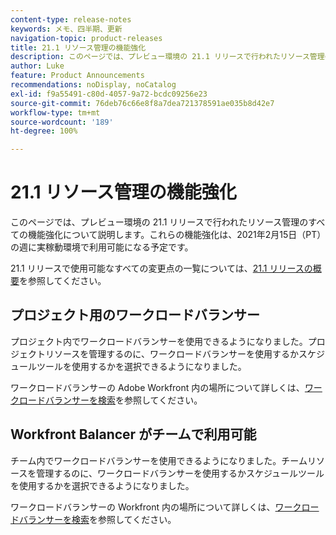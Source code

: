 ```yaml
---
content-type: release-notes
keywords: メモ、四半期、更新
navigation-topic: product-releases
title: 21.1 リソース管理の機能強化
description: このページでは、プレビュー環境の 21.1 リリースで行われたリソース管理のすべての機能強化について説明します。これらの機能強化は、2021年2月15日（PT）の週に実稼動環境で利用可能になる予定です。
author: Luke
feature: Product Announcements
recommendations: noDisplay, noCatalog
exl-id: f9a55491-c80d-4057-9a72-bcdc09256e23
source-git-commit: 76deb76c66e8f8a7dea721378591ae035b8d42e7
workflow-type: tm+mt
source-wordcount: '189'
ht-degree: 100%

---
```


# 21.1 リソース管理の機能強化

このページでは、プレビュー環境の 21.1 リリースで行われたリソース管理のすべての機能強化について説明します。これらの機能強化は、2021年2月15日（PT）の週に実稼動環境で利用可能になる予定です。

21.1 リリースで使用可能なすべての変更点の一覧については、[21.1 リリースの概要](../../../product-announcements/product-releases/21.1-release-activity/21-1-release-overview.md)を参照してください。

## プロジェクト用のワークロードバランサー

プロジェクト内でワークロードバランサーを使用できるようになりました。プロジェクトリソースを管理するのに、ワークロードバランサーを使用するかスケジュールツールを使用するかを選択できるようになりました。

ワークロードバランサーの Adobe Workfront 内の場所について詳しくは、[ワークロードバランサーを検索](../../../resource-mgmt/workload-balancer/locate-workload-balancer.md)を参照してください。

## Workfront Balancer がチームで利用可能

チーム内でワークロードバランサーを使用できるようになりました。チームリソースを管理するのに、ワークロードバランサーを使用するかスケジュールツールを使用するかを選択できるようになりました。

ワークロードバランサーの Workfront 内の場所について詳しくは、[ワークロードバランサーを検索](../../../resource-mgmt/workload-balancer/locate-workload-balancer.md)を参照してください。

